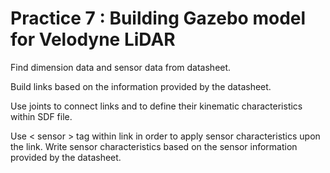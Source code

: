 # Practice 7 : Building Gazebo model for Velodyne LiDAR

Find dimension data and sensor data from datasheet.

Build links based on the information provided by the datasheet.

Use joints to connect links and to define their kinematic characteristics within SDF file.

Use < sensor > tag within link in order to apply sensor characteristics upon the link. Write sensor characteristics based on the sensor information provided by the datasheet.